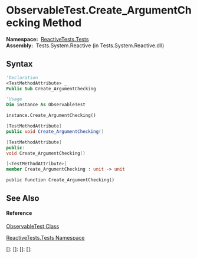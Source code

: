 # ObservableTest.Create\_ArgumentChecking Method

**Namespace:**  [ReactiveTests.Tests](ReactiveTests.Tests\ReactiveTests.Tests.md)  
**Assembly:**  Tests.System.Reactive (in Tests.System.Reactive.dll)

## Syntax

```vb
'Declaration
<TestMethodAttribute> _
Public Sub Create_ArgumentChecking
```

```vb
'Usage
Dim instance As ObservableTest

instance.Create_ArgumentChecking()
```

```csharp
[TestMethodAttribute]
public void Create_ArgumentChecking()
```

```c++
[TestMethodAttribute]
public:
void Create_ArgumentChecking()
```

```fsharp
[<TestMethodAttribute>]
member Create_ArgumentChecking : unit -> unit 
```

```jscript
public function Create_ArgumentChecking()
```

## See Also

#### Reference

[ObservableTest Class](ObservableTest\ObservableTest.md)

[ReactiveTests.Tests Namespace](ReactiveTests.Tests\ReactiveTests.Tests.md)

[]: 
[]: 
[]: 
[]: 